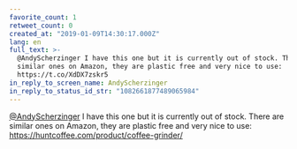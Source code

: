 ```yaml
---
favorite_count: 1
retweet_count: 0
created_at: "2019-01-09T14:30:17.000Z"
lang: en
full_text: >-
  @AndyScherzinger I have this one but it is currently out of stock. There are
  similar ones on Amazon, they are plastic free and very nice to use:
  https://t.co/XdDX7zskr5
in_reply_to_screen_name: AndyScherzinger
in_reply_to_status_id_str: "1082661877489065984"
---
```


[@AndyScherzinger](https://twitter.com/AndyScherzinger) I have this one but it
is currently out of stock. There are similar ones on Amazon, they are plastic
free and very nice to use: <https://huntcoffee.com/product/coffee-grinder/>
